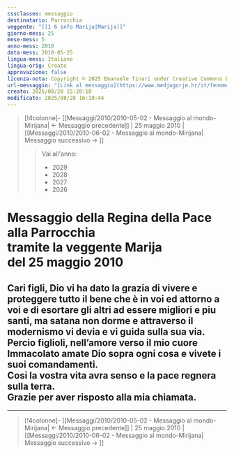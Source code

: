 ```yaml
---
cssclasses: messaggio
destinatario: Parrocchia
veggente: "[[1 6 info Marija|Marija]]"
giorno-mess: 25
mese-mess: 5
anno-mess: 2010
data-mess: 2010-05-25
lingua-mess: Italiano
lingua-orig: Croato
approvazione: false
licenza-nota: Copyright © 2025 Emanuele Tinari under Creative Commons BY-NC-SA 4.0 https://creativecommons.org/licenses/by-nc-sa/4.0/
url-messaggio: "[Link al messaggio](https://www.medjugorje.hr/it/fenomeno-di-medjugorje/messaggi-della-madonna/?datum=2010-5-25)"
creato: 2025/08/28 15:28:10
modificato: 2025/08/28 16:19:44
---
```


> [!4colonne]- [[Messaggi/2010/2010-05-02 - Messaggio al mondo-Mirijana| ← Messaggio precedente]] | 25 maggio 2010 | [[Messaggi/2010/2010-06-02 - Messaggio al mondo-Mirijana| Messaggio successivo → ]]
>> <span class="verde">Vai all'anno:</span>
>> - 2029
>> - 2028
>> - 2027
>> - 2026
>

# Messaggio della Regina della Pace<br>alla Parrocchia<br>tramite la veggente Marija<br>del 25 maggio 2010

## Cari figli, Dio vi ha dato la grazia di vivere e proteggere tutto il bene che è in voi ed attorno a voi e di esortare gli altri ad essere migliori e piu santi, ma satana non dorme e attraverso il modernismo vi devia e vi guida sulla sua via.<br>Percio figlioli, nell’amore verso il mio cuore Immacolato amate Dio sopra ogni cosa e vivete i suoi comandamenti.<br>Cosi la vostra vita avra senso e la pace regnera sulla terra.<br>Grazie per aver risposto alla mia chiamata.

***

> [!4colonne]- [[Messaggi/2010/2010-05-02 - Messaggio al mondo-Mirijana| ← Messaggio precedente]] | 25 maggio 2010 | [[Messaggi/2010/2010-06-02 - Messaggio al mondo-Mirijana| Messaggio successivo → ]]
